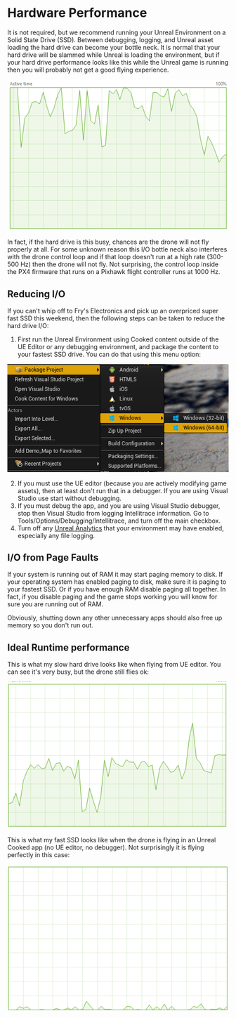 # Hardware Performance

It is not required, but we recommend running your Unreal Environment on a Solid State Drive (SSD). Between debugging, logging, and Unreal asset loading the hard drive can become your bottle neck.  It is normal that your hard drive will be slammed while Unreal is loading the environment, but if your hard drive performance looks like this while the Unreal game is running then you will probably not get a good flying experience.  

![Busy Hard Drive](media/images/busy_hard_drive.png)

In fact, if the hard drive is this busy, chances are the drone will not fly properly at all. For some unknown reason this I/O bottle neck also interferes with the drone control loop and if that loop doesn't run at a high rate (300-500 Hz) then the drone will not fly.  Not surprising, the control loop inside the PX4 firmware that runs on a Pixhawk flight controller runs at 1000 Hz.

## Reducing I/O

If you can't whip off to Fry's Electronics and pick up an overpriced super fast SSD this weekend, then the following steps can be taken to reduce the hard drive I/O:

1. First run the Unreal Environment using Cooked content outside of the UE Editor or any debugging environment, and package the content to your fastest SSD drive.  You can do that using this menu option:

![Package Unreal Project](media/images/package_unreal.png)

2. If you must use the UE editor (because you are actively modifying game assets), then at least don't run that in a debugger.  If you are using Visual Studio use start without debugging.
3. If you must debug the app, and you are using Visual Studio debugger, stop then Visual Studio from logging Intellitrace information. Go to Tools/Options/Debugging/Intellitrace, and turn off the main checkbox.
4. Turn off any [Unreal Analytics](https://docs.unrealengine.com/latest/INT/Gameplay/Analytics/index.html) that your environment may have enabled, especially any file logging.

## I/O from Page Faults

If your system is running out of RAM it may start paging memory to disk.  If your operating system has enabled paging to disk, make sure it is paging to your fastest SSD.  Or if you have enough RAM disable paging all together.  In fact, if you disable paging and the game stops working you will know for sure you are running out of RAM.

Obviously, shutting down any other unnecessary apps should also free up memory so you don't run out.

## Ideal Runtime performance

This is what my slow hard drive looks like when flying from UE editor.  You can see it's very busy, but the drone still flies ok:

![Package Unreal Project](media/images/ue_hard_drive.png)

This is what my fast SSD looks like when the drone is flying in an Unreal Cooked app (no UE editor, no debugger). Not surprisingly it is flying perfectly in this case:

![Package Unreal Project](media/images/cooked_ssd.png)
